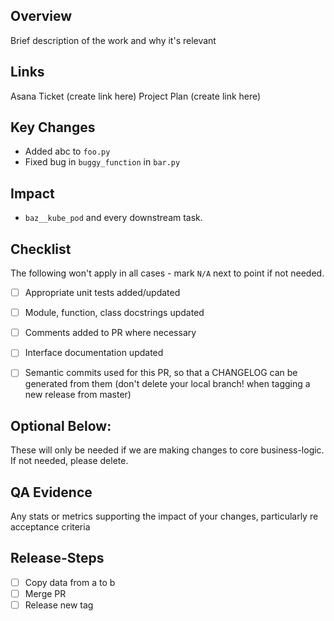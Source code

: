 ## Overview

Brief description of the work and why it's relevant

## Links

Asana Ticket (create link here)
Project Plan (create link here)

## Key Changes

* Added abc to `foo.py`
* Fixed bug in `buggy_function` in `bar.py`

## Impact

* `baz__kube_pod` and every downstream task.

## Checklist

The following won't apply in all cases - mark `N/A` next to point if not needed.

- [ ] Appropriate unit tests added/updated
- [ ] Module, function, class docstrings updated
- [ ] Comments added to PR where necessary
- [ ] Interface documentation updated
- [ ] Semantic commits used for this PR, so that a CHANGELOG can be generated from them (don't delete your local branch! when tagging a new release from master)


## Optional Below:

These will only be needed if we are making changes to core business-logic.  If not needed, please delete.

## QA Evidence

Any stats or metrics supporting the impact of your changes, particularly re acceptance criteria

## Release-Steps

- [ ] Copy data from a to b
- [ ] Merge PR
- [ ] Release new tag
